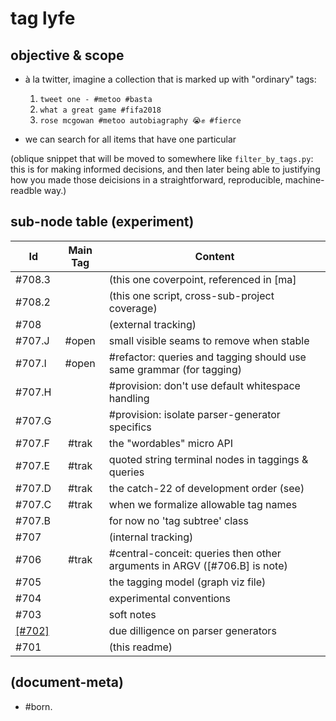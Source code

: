 # tag lyfe

## objective & scope

  - à la twitter, imagine a collection that is marked up with "ordinary" tags:

    1. `tweet one - #metoo #basta`
    1. `what a great game #fifa2018`
    1. `rose mcgowan #metoo autobiagraphy 😭✊ #fierce`

  - we can search for all items that have one particular 


(oblique snippet that will be moved to somewhere like `filter_by_tags.py`:
this is for making informed decisions, and then later being able to
justifying how you made those deicisions in a straightforward, reproducible,
machine-readble way.)




## sub-node table (experiment)

|Id                         | Main Tag | Content |
|---------------------------|:-----:|-----------------------------------------|
|                   #708.3  |       | (this one coverpoint, referenced in [ma]
|                   #708.2  |       | (this one script, cross-sub-project coverage)
|                   #708    |       | (external tracking)
|                   #707.J  | #open | small visible seams to remove when stable
|                   #707.I  | #open | #refactor: queries and tagging should use same grammar (for tagging)
|                   #707.H  |       | #provision: don't use default whitespace handling
|                   #707.G  |       | #provision: isolate parser-generator specifics
|                   #707.F  | #trak | the "wordables" micro API
|                   #707.E  | #trak | quoted string terminal nodes in taggings & queries
|                   #707.D  | #trak | the catch-22 of development order (see)
|                   #707.C  | #trak | when we formalize allowable tag names
|                   #707.B  |       | for now no 'tag subtree' class
|                   #707    |       | (internal tracking)
|                   #706    | #trak | #central-conceit: queries then other arguments in ARGV ([#706.B] is note)
|                   #705    |       | the tagging model (graph viz file)
|                   #704    |       | experimental conventions
|                   #703    |       | soft notes
|                [\[#702\]] |       | due dilligence on parser generators
|                   #701    |       | (this readme)




[\[#702\]]: 002-parser-generators-dilligence.md




## (document-meta)

  - #born.
